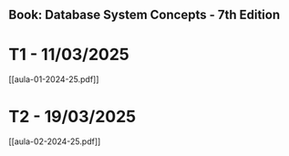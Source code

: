 ## Book: Database System Concepts - 7th Edition

# T1 - 11/03/2025
[[aula-01-2024-25.pdf]]

# T2 - 19/03/2025
[[aula-02-2024-25.pdf]]
